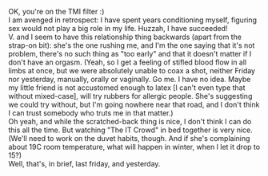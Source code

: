 <p>OK, you're on the TMI filter :)
<br/>
I am avenged in retrospect: I have spent years conditioning myself, figuring sex would not play a big role in my life. Huzzah, I have succeeded!
<br/>
<lj-cut text="and this is why">
V. and I seem to have this relationship thing backwards (apart from the strap-on bit): she's the one rushing me, and I'm the one saying that it's not problem, there's no such thing as "too early" and that it doesn't matter if I don't have an orgasm. (Yeah, so I get a feeling of stifled blood flow in all limbs at once, but we were absolutely unable to coax a shot, neither Friday nor yesterday, manually, orally or vaginally. Go me. I have no idea. Maybe my little friend is not accustomed enough to latex [I can't even type that without mixed-case], will try rubbers for allergic people. She's suggesting we could try without, but I'm going nowhere near that road, and I don't think I can trust somebody who truts me in that matter.) 
</lj-cut>
<br/>
Oh yeah, and while the scratched-back thing is nice, I don't think I can do this all the time. But watching "The IT Crowd" in bed together is very nice. (We'll need to work on the duvet habits, though. And if she's complaining about 19C room temperature, what will happen in winter, when I let it drop to 15?)
<br/>
Well, that's, in brief, last friday, and yesterday.</p>
